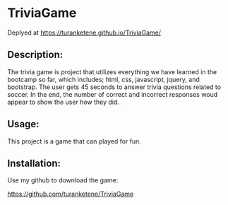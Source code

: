 # TriviaGame

Deplyed at https://turanketene.github.io/TriviaGame/

## Description:
The trivia game is project that utilizes everything we have learned in the bootcamp so far, which includes; html, css, javascript, jquery,  and bootstrap. The user gets 45 seconds to answer trivia questions related to soccer. In the end, the number of correct and incorrect responses woud appear to show the user how they did. 

## Usage:
This project is a game that can played for fun.

## Installation:
Use my github to download the game:

https://github.com/turanketene/TriviaGame
